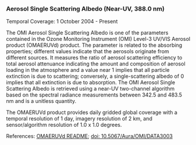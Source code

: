 ### Aerosol Single Scattering Albedo (Near-UV, 388.0 nm)
Temporal Coverage: 1 October 2004 - Present

The OMI Aerosol Single Scattering Albedo is one of the parameters contained in the Ozone Monitoring Instrument (OMI) Level-3 UV/VIS Aerosol product (OMAERUVd) product. The parameter is related to the absorbing properties; different values indicate that the aerosols originate from different sources. It measures the ratio of aerosol scattering efficiency to total aerosol attenuance indicating the amount and composition of aerosol loading in the atmosphere and a value near 1 implies that all particle extinction is due to scattering; conversely, a single-scattering albedo of 0 implies that all extinction is due to absorption. The OMI Aerosol Single Scattering Albedo is retrieved using a near-UV two-channel algorithm based on the spectral radiance measurements between 342.5 and 483.5 nm and is a unitless quantity.

The OMAERUVd product provides daily gridded global coverage with a temporal resolution of 1 day, imagery resolution of 2 km, and sensor/algorithm resolution of 1.0 x 1.0 degrees.

References: [OMAERUVd README](http://acdisc.gsfc.nasa.gov/data/Aura_OMI_Level3/OMAERUVd.003/doc/OMAERUVd_OSIPS_README_V003.doc); [doi: 10.5067/Aura/OMI/DATA3003](https://disc.gsfc.nasa.gov/datacollection/OMAERUVd_V003.html)
